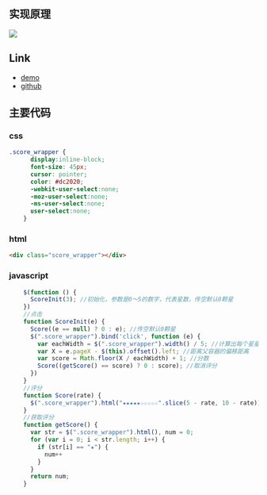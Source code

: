 ## 实现原理
![](https://ws4.sinaimg.cn/large/006tKfTcgy1fnqvphubb8j30lu0dodhh.jpg)
## Link
- [demo](https://htmlpreview.github.io/?https://github.com/zc95/star-rating/blob/master/index.html)
- [github](https://github.com/zc95/star-rating)


<!-- more -->
## 主要代码
### css
```css
.score_wrapper {
      display:inline-block;
      font-size: 45px;
      cursor: pointer;
      color: #dc2020;
      -webkit-user-select:none;
      -moz-user-select:none;
      -ms-user-select:none;
      user-select:none;
    }
```

### html
```html
<div class="score_wrapper"></div>
```

### javascript
```javascript
    $(function () {
      ScoreInit(3); //初始化，参数是0～5的数字，代表星数，传空默认0颗星
    })
    //点击
    function ScoreInit(e) {
      Score((e == null) ? 0 : e); //传空默认0颗星
      $(".score_wrapper").bind('click', function (e) {
        var eachWidth = $(".score_wrapper").width() / 5; //计算出每个星星的长度
        var X = e.pageX - $(this).offset().left; //距离父容器的偏移距离
        var score = Math.floor(X / eachWidth) + 1; //分数
        Score((getScore() == score) ? 0 : score); //取消评分
      })
    }
    //评分
    function Score(rate) {
      $(".score_wrapper").html("★★★★★☆☆☆☆☆".slice(5 - rate, 10 - rate));
    }
    //获取评分
    function getScore() {
      var str = $(".score_wrapper").html(), num = 0;
      for (var i = 0; i < str.length; i++) {
        if (str[i] == "★") {
          num++
        }
      }
      return num;
    }
```

